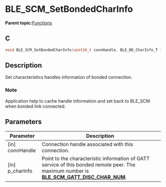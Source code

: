 # BLE\_SCM\_SetBondedCharInfo

**Parent topic:**[Functions](GUID-A37CD39C-147D-4255-AC5F-4958ABC738EE.md)

## C

```c
void BLE_SCM_SetBondedCharInfo(uint16_t connHandle, BLE_DD_CharInfo_T *p_charInfo);
```

## Description

Set characteristics handles information of bonded connection.

### Note

Application help to cache handle information and set back to BLE\_SCM when bonded link connected.

## Parameters

|Parameter|Description|
|---------|-----------|
|\[in\] connHandle|Connection handle associated with this connection.|
|\[in\] p\_charInfo|Point to the characteristic information of GATT service of this bonded remote peer. The maximum number is **[BLE\_SCM\_GATT\_DISC\_CHAR\_NUM](GUID-21BDD2E5-0993-4F18-A076-B875949E9A71.md)**.|

